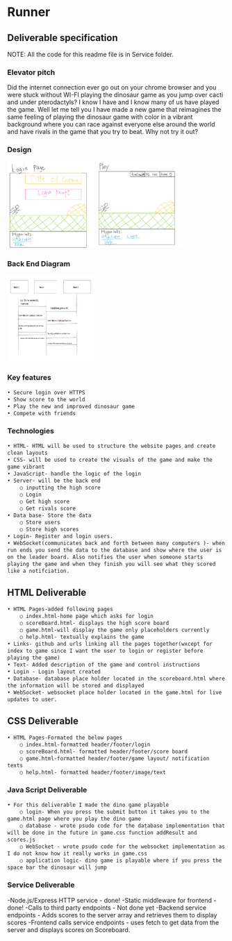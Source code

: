 # **Runner**
## **Deliverable specification**
NOTE: All the code for this readme file is in Service folder. 
### **Elevator pitch**
Did the internet connection ever go out on your chrome browser and you were stuck without WI-FI playing the dinosaur game as you jump over cacti and under pterodactyls? I know I have and I know many of us have played the game. Well let me tell you I have made a new game that reimagines the same feeling of playing the dinosaur game with color in a vibrant background where you can race against everyone else around the world and have rivals in the game that you try to beat. Why not try it out? 

### **Design**

<img src="images/LoginPage.png" 
             height = "200" width = "200" alt="LoginPage">
<img src="images/Play.png" 
            height = "200" width = "200" alt="PlayPage">           

### **Back End Diagram**

 <img src="images/ProgramLayout.png" 
             height = "200" width = "200" alt="BackEnd">


### **Key features**
	• Secure login over HTTPS 
	• Show score to the world 
	• Play the new and improved dinosaur game
	• Compete with friends 
### **Technologies**
	• HTML- HTML will be used to structure the website pages and create clean layouts 
	• CSS- will be used to create the visuals of the game and make the game vibrant 
	• JavaScript- handle the logic of the login
	• Server- will be the back end 
		○ inputting the high score 
		○ Login
		○ Get high score
		○ Get rivals score 
	• Data base- Store the data 
		○ Store users 
		○ Store high scores 
	• Login- Register and login users. 
	• WebSocket(communicates back and forth between many computers )- when run ends you send the data to the database and show where the user is on the leader board. Also notifies the user when someone starts playing the game and when they finish you will see what they scored like a notifciation.

## HTML Deliverable
	• HTML Pages-added following pages 
		○ index.html-home page which asks for login
		○ scoreBoard.html- displays the high score board 
		○ game.html-will display the game only placeholders currently
		○ help.html- textually explains the game 
	• Links- github and urls linking all the pages together(wxcept for index to game since I want the user to login or register before playing the game)
	• Text- Added description of the game and control instructions
	• Login - Login layout created 
	• Database- database place holder located in the scoreboard.html where the information will be stored and displayed 
	• WebSocket- websocket place holder located in the game.html for live updates to user. 

## CSS Deliverable
 	• HTML Pages-Formated the below pages
		○ index.html-formatted header/footer/login
		○ scoreBoard.html- formatted header/footer/score board
		○ game.html-formatted header/footer/game layout/ notification texts
		○ help.html- formatted header/footer/image/text
### Java Script Deliverable 
	• For this deliverable I made the dino game playable
		○ login- When you press the submit button it takes you to the game.html page where you play the dino game
		○ database - wrote psudo code for the database implementation that will be done in the future in game.css function addResult and scores.js
		○ WebSocket - wrote psudo code for the websocket implementation as I do not know how it really works in game.css
		○ application logic- dino game is playable where if you press the space bar the dinosaur will jump
### Service Deliverable 
-Node.js/Express HTTP service - done!
-Static middleware for frontend - done!
-Calls to third party endpoints - Not done yet 
-Backend service endpoints - Adds scores to the server array and retrieves them to display scores 
-Frontend calls service endpoints - uses fetch to get data from the server and displays scores on Scoreboard. 
